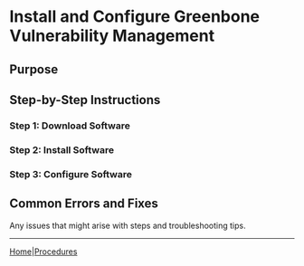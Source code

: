 # Install and Configure Greenbone Vulnerability Management

## Purpose

## Step-by-Step Instructions

### Step 1: Download Software

### Step 2: Install Software

### Step 3: Configure Software

## Common Errors and Fixes
Any issues that might arise with steps and troubleshooting tips.

***
[Home](../)|[Procedures](../procedures/index.md)
